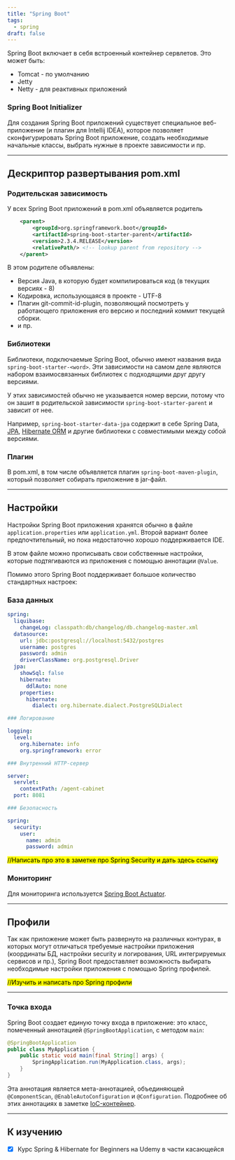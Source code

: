 ```yaml
---
title: "Spring Boot"
tags:
  - spring
draft: false
---
```


Spring Boot включает в себя встроенный контейнер сервлетов. Это может быть:

- Tomcat - по умолчанию
- Jetty
- Netty - для реактивных приложений

### Spring Boot Initializer

Для создания Spring Boot приложений существует специальное веб-приложение (и плагин для Intellij IDEA), которое позволяет сконфигурировать Spring Boot приложение, создать необходимые начальные классы, выбрать нужные в проекте зависимости и пр.

---
## Дескриптор развертывания pom.xml

### Родительская зависимость

У всех Spring Boot приложений в pom.xml объявляется родитель
```xml
    <parent>
        <groupId>org.springframework.boot</groupId>
        <artifactId>spring-boot-starter-parent</artifactId>
        <version>2.3.4.RELEASE</version>
        <relativePath/> <!-- lookup parent from repository -->
    </parent>
```

В этом родителе объявлены:
- Версия Java, в которую будет компилироваться код (в текущих версиях - 8)
- Кодировка, использующаяся в проекте - UTF-8
- Плагин git-commit-id-plugin, позволяющий посмотреть у работающего приложения его версию и последний коммит текущей сборки.
- и пр.

### Библиотеки

Библиотеки, подключаемые Spring Boot, обычно имеют названия вида `spring-boot-starter-<word>`. Эти зависимости на самом деле являются набором взаимосвязанных библиотек с подходящими друг другу версиями.

У этих зависимостей обычно не указывается номер версии, потому что он зашит в родительской зависимости `spring-boot-starter-parent` и зависит от нее.

Например, `spring-boot-starter-data-jpa` содержит в себе Spring Data, [JPA](../jpa/jpa.md), [Hibernate ORM](../external_lib/hibernate_orm.md) и другие библиотеки с совместимыми между собой версиями.

### Плагин

В pom.xml, в том числе объявляется плагин `spring-boot-maven-plugin`, который позволяет собирать приложение в jar-файл.

---
## Настройки

Настройки Spring Boot приложения хранятся обычно в файле `application.properties` или `application.yml`. Второй вариант более предпочтительный, но пока недостаточно хорошо поддерживается IDE.

В этом файле можно прописывать свои собственные настройки, которые подтягиваются из приложения с помощью аннотации `@Value`.

Помимо этого Spring Boot поддерживает большое количество стандартных настроек:

### База данных
```yml
spring:
  liquibase:
    changeLog: classpath:db/changelog/db.changelog-master.xml
  datasource:
    url: jdbc:postgresql://localhost:5432/postgres
    username: postgres
    password: admin
    driverClassName: org.postgresql.Driver
  jpa:
    showSql: false
    hibernate:
      ddlAuto: none
    properties:
      hibernate:
        dialect: org.hibernate.dialect.PostgreSQLDialect

### Логирование

logging:
  level:
    org.hibernate: info
    org.springframework: error

### Внутренний HTTP-сервер

server:
  servlet:
    contextPath: /agent-cabinet
  port: 8081

### Безопасность

spring:
  security:
    user:
      name: admin
      password: admin
```
<mark>//Написать про это в заметке про Spring Security и дать здесь ссылку</mark>

### Мониторинг

Для мониторинга используется [Spring Boot Actuator](actuator.md).

---
## Профили

Так как приложение может быть развернуто на различных контурах, в которых могут отличаться требуемые настройки приложения (координаты БД, настройки security и логирования, URL интегрируемых сервисов и пр.), Spring Boot предоставляет возможность выбирать необходимые настройки приложения с помощью Spring профилей.

<mark>//Изучить и написать про Spring профили</mark>

---
### Точка входа

Spring Boot создает единую точку входа в приложение: это класс, помеченный аннотацией `@SpringBootApplication`, с методом `main`:

```java
@SpringBootApplication
public class MyApplication {
    public static void main(final String[] args) {
        SpringApplication.run(MyApplication.class, args);
    }
}
```

Эта аннотация является мета-аннотацией, объединяющей `@ComponentScan`, `@EnableAutoConfiguration` и `@Configuration`.
Подробнее об этих аннотациях в заметке [IoC-контейнер](ioc_container.md).

---
## К изучению

- [X] Курс Spring & Hibernate for Beginners на Udemy в части касающейся
